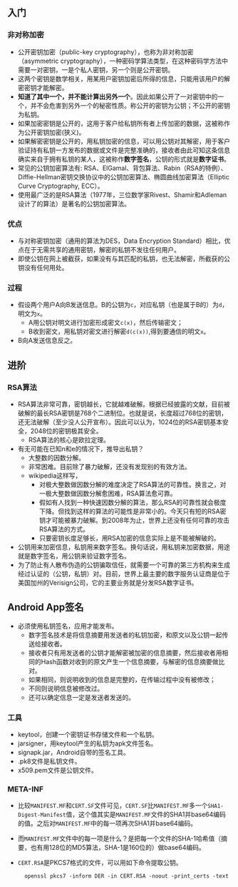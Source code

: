 ## 入门

### 非对称加密

* 公开密钥加密（public-key cryptography），也称为非对称加密（asymmetric cryptography），一种密码学算法类型，在这种密码学方法中需要一对密钥，一是个私人密钥，另一个则是公开密钥。
* 这两个密钥是数学相关，用某用户密钥加密后所得的信息，只能用该用户的解密密钥才能解密。
* **知道了其中一个，并不能计算出另外一个**。因此如果公开了一对密钥中的一个，并不会危害到另外一个的秘密性质。称公开的密钥为公钥；不公开的密钥为私钥。
* 如果加密密钥是公开的，这用于客户给私钥所有者上传加密的数据，这被称作为公开密钥加密(狭义)。
* 如果解密密钥是公开的，用私钥加密的信息，可以用公钥对其解密，用于客户验证持有私钥一方发布的数据或文件是完整准确的，接收者由此可知这条信息确实来自于拥有私钥的某人，这被称作**数字签名**，公钥的形式就是**数字证书**。
* 常见的公钥加密算法有: RSA、ElGamal、背包算法、Rabin（RSA的特例）、Diffie-Hellman密钥交换协议中的公钥加密算法、椭圆曲线加密算法（Elliptic Curve Cryptography, ECC）。
* 使用最广泛的是RSA算法（1977年，三位数学家Rivest、Shamir和Adleman设计了的算法）是著名的公钥加密算法。

### 优点

* 与对称密钥加密（通用的算法为DES，Data Encryption Standard）相比，优点在于无需共享的通用密钥，解密的私钥不发往任何用户。
* 即使公钥在网上被截获，如果没有与其匹配的私钥，也无法解密，所截获的公钥没有任何用处。

### 过程

* 假设两个用户A向B发送信息。B的公钥为`c`，对应私钥（也是属于B的）为`d`，明文为`x`。
  * A用公钥对明文进行加密形成密文`c(x)`，然后传输密文；
  * B收到密文，用私钥对密文进行解密`d(c(x))`,得到要通信的明文`x`。
* B向A发送信息反之。

## 进阶

### RSA算法

* RSA算法非常可靠，密钥越长，它就越难破解。根据已经披露的文献，目前被破解的最长RSA密钥是768个二进制位。也就是说，长度超过768位的密钥，还无法破解（至少没人公开宣布）。因此可以认为，1024位的RSA密钥基本安全，2048位的密钥极其安全。
  * RSA算法的核心是欧拉定理。
* 有无可能在已知n和e的情况下，推导出私钥？
  * 大整数的因数分解。
  * 非常困难。目前除了暴力破解，还没有发现别的有效方法。
  * wikipedia这样写，
    * 对极大整数做因数分解的难度决定了RSA算法的可靠性。换言之，对一极大整数做因数分解愈困难，RSA算法愈可靠。
    * 假如有人找到一种快速因数分解的算法，那么RSA的可靠性就会极度下降。但找到这样的算法的可能性是非常小的。今天只有短的RSA密钥才可能被暴力破解。到2008年为止，世界上还没有任何可靠的攻击RSA算法的方式。
    * 只要密钥长度足够长，用RSA加密的信息实际上是不能被解破的。
* 公钥用来加密信息，私钥用来数字签名。换句话说，用私钥来加密数据，用途就是数字签名，用公钥来验证数字签名。
* 为了防止有人散布伪造的公钥骗取信任，就需要一个可靠的第三方机构来生成经过认证的（公钥，私钥）对。目前，世界上最主要的数字服务认证商是位于美国加州的Verisign公司，它的主要业务就是分发RSA数字证书。

## Android App签名

* 必须使用私钥签名，应用才能发布。
  * 数字签名技术是将信息摘要用发送者的私钥加密，和原文以及公钥一起传送给接收者。
  * 接收者只有用发送者的公钥才能解密被加密的信息摘要，然后接收者用相同的Hash函数对收到的原文产生一个信息摘要，与解密的信息摘要做比对。
  * 如果相同，则说明收到的信息是完整的，在传输过程中没有被修改；
  * 不同则说明信息被修改过。
  * 还可以确定信息一定是发送者发送的。

### 工具

* keytool，创建一个密钥证书存储文件和一个私钥。
* jarsigner，用keytool产生的私钥为apk文件签名。
* signapk.jar，Android自带的签名工具。
* .pk8文件是私钥文件。
* x509.pem文件是公钥文件。

### META-INF

* 比较`MANIFEST.MF`和`CERT.SF`文件可见，`CERT.SF`比`MANIFEST.MF`多一个`SHA1-Digest-Manifest`值，这个值其实是`MANIFEST.MF`文件的SHA1并base64编码的值。之后对`MANIFEST.MF`中的每一项再次SHA1并base64编码。
* 而`MANIFEST.MF`文件中的每一项是什么？是把每一个文件的SHA-1哈希值（摘要，也有用128位的MD5算法，SHA-1是160位的）做base64编码。
* `CERT.RSA`是PKCS7格式的文件，可以用如下命令提取公钥。

        openssl pkcs7 -inform DER -in CERT.RSA -noout -print_certs -text
